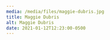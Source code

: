 ```yaml
---
media: /media/files/maggie-dubris.jpg
title: Maggie Dubris
alt: Maggie Dubris
date: 2021-01-12T12:23:00-0500
---
```

